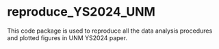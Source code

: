 # reproduce_YS2024_UNM
This code package is used to reproduce all the data analysis procedures and plotted figures in UNM YS2024 paper.
